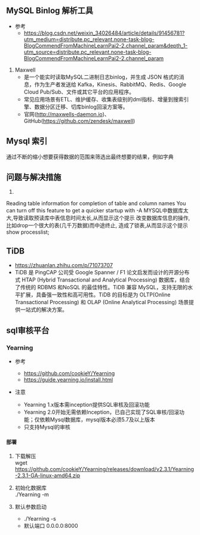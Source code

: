 
## MySQL Binlog 解析工具
- 参考 
    - https://blog.csdn.net/weixin_34026484/article/details/91456781?utm_medium=distribute.pc_relevant.none-task-blog-BlogCommendFromMachineLearnPai2-2.channel_param&depth_1-utm_source=distribute.pc_relevant.none-task-blog-BlogCommendFromMachineLearnPai2-2.channel_param

1. Maxwell
    - 是一个能实时读取MySQL二进制日志binlog，并生成 JSON 格式的消息，作为生产者发送给 Kafka，Kinesis、RabbitMQ、Redis、Google Cloud Pub/Sub、文件或其它平台的应用程序。
    - 常见应用场景有ETL、维护缓存、收集表级别的dml指标、增量到搜索引擎、数据分区迁移、切库binlog回滚方案等。
    - 官网(http://maxwells-daemon.io)、GitHub(https://github.com/zendesk/maxwell)


## Mysql 索引
通过不断的缩小想要获得数据的范围来筛选出最终想要的结果，例如字典

## 问题与解决措施
1. 
Reading table information for completion of table and column names 
You can turn off this feature to get a quicker startup with -A
MYSQL中数据库太大,导致读取预读库中表信息时间太长,从而显示这个提示 
改变数据库信息的操作,比如drop一个很大的表(几千万数据)而中途终止, 造成了锁表,从而显示这个提示  show processlist;


## TiDB
- https://zhuanlan.zhihu.com/p/71073707
- TiDB 是 PingCAP 公司受 Google Spanner / F1 论文启发而设计的开源分布式 HTAP (Hybrid Transactional and Analytical Processing) 数据库，结合了传统的 RDBMS 和NoSQL 的最佳特性。TiDB 兼容 MySQL，支持无限的水平扩展，具备强一致性和高可用性。TiDB 的目标是为 OLTP(Online Transactional Processing) 和 OLAP (Online Analytical Processing) 场景提供一站式的解决方案。


## sql审核平台
### Yearning
- 参考
    - https://github.com/cookieY/Yearning
    - https://guide.yearning.io/install.html

- 注意
    - Yearning 1.x版本需inception提供SQL审核及回滚功能
    - Yearning 2.0开始无需依赖Inception，已自己实现了SQL审核/回滚功能；仅依赖Mysql数据库，mysql版本必须5.7及以上版本
    - 只支持Mysql的审核
#### 部署
1. 下载解压  
wget https://github.com/cookieY/Yearning/releases/download/v2.3.1/Yearning-2.3.1-GA-linux-amd64.zip

2. 初始化数据库  
./Yearning -m

3. 默认参数启动  
    - ./Yearning -s
    - 默认端口 0.0.0.0:8000
